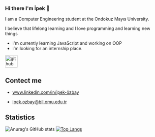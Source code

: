 ### Hi there I'm İpek 👋
I am a Computer Engineering student at the Ondokuz Mayıs University.               

  I believe that lifelong learning and 
  I love programming and learning new things       
  * I'm currently learning JavaScript and working on OOP
*  I’m looking for an internship place.


[<img src='https://cdn.jsdelivr.net/npm/simple-icons@3.0.1/icons/github.svg' alt='github' height='40'>](https://github.com/ipekozbay)  


## Contect me
* www.linkedin.com/in/ipek-özbay

* ipek.ozbay@bil.omu.edu.tr

## Statistics

   ![Anurag's GitHub stats](https://github-readme-stats.vercel.app/api?username=ipekozbay&show_icons=true&theme=compact)
   [![Top Langs](https://github-readme-stats.vercel.app/api/top-langs/?username=ipekozbay&layout=compact)](https://github.com/anuraghazra/github-readme-stats)
 
  



